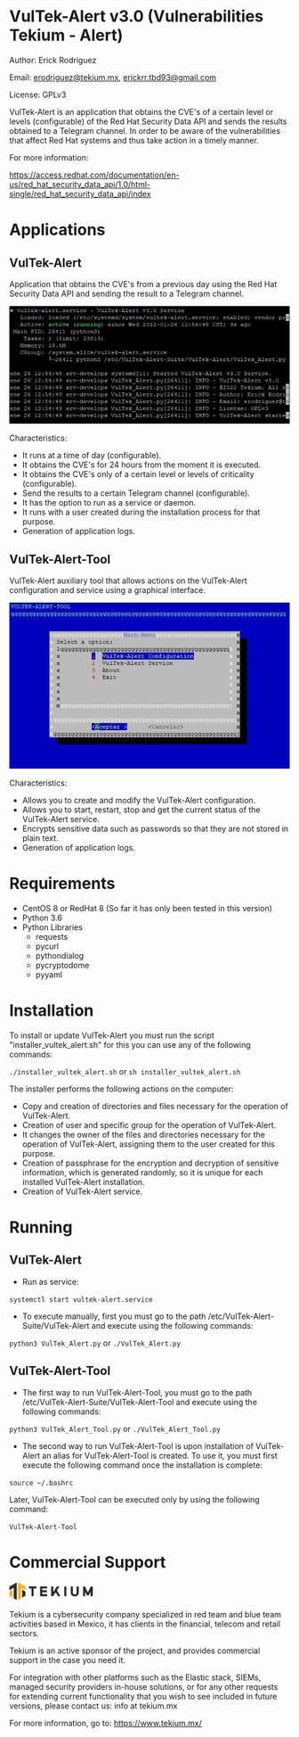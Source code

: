# VulTek-Alert v3.0 (Vulnerabilities Tekium - Alert)

Author: Erick Rodríguez 

Email: erodriguez@tekium.mx, erickrr.tbd93@gmail.com

License: GPLv3

VulTek-Alert is an application that obtains the CVE's of a certain level or levels (configurable) of the Red Hat Security Data API and sends the results obtained to a Telegram channel. In order to be aware of the vulnerabilities that affect Red Hat systems and thus take action in a timely manner.

For more information:

https://access.redhat.com/documentation/en-us/red_hat_security_data_api/1.0/html-single/red_hat_security_data_api/index

# Applications
## VulTek-Alert
Application that obtains the CVE's from a previous day using the Red Hat Security Data API and sending the result to a Telegram channel.

![VulTek-Alert](https://github.com/erickrr-bd/VulTek-Alert/blob/master/screens/screen2.jpg)

Characteristics:
- It runs at a time of day (configurable).
- It obtains the CVE's for 24 hours from the moment it is executed.
- It obtains the CVE's only of a certain level or levels of criticality (configurable).
- Send the results to a certain Telegram channel (configurable).
- It has the option to run as a service or daemon.
- It runs with a user created during the installation process for that purpose.
- Generation of application logs.

## VulTek-Alert-Tool
VulTek-Alert auxiliary tool that allows actions on the VulTek-Alert configuration and service using a graphical interface.

![VulTek-Alert-Tool](https://github.com/erickrr-bd/VulTek-Alert/blob/master/screens/screen1.jpg)

Characteristics:
- Allows you to create and modify the VulTek-Alert configuration.
- Allows you to start, restart, stop and get the current status of the VulTek-Alert service.
- Encrypts sensitive data such as passwords so that they are not stored in plain text.
- Generation of application logs.

# Requirements
- CentOS 8 or RedHat 8 (So far it has only been tested in this version)
- Python 3.6
- Python Libraries
  - requests
  - pycurl
  - pythondialog
  - pycryptodome
  - pyyaml

# Installation
To install or update VulTek-Alert you must run the script "installer_vultek_alert.sh" for this you can use any of the following commands:

`./installer_vultek_alert.sh` or `sh installer_vultek_alert.sh`

The installer performs the following actions on the computer:

- Copy and creation of directories and files necessary for the operation of VulTek-Alert.
- Creation of user and specific group for the operation of VulTek-Alert.
- It changes the owner of the files and directories necessary for the operation of VulTek-Alert, assigning them to the user created for this purpose.
- Creation of passphrase for the encryption and decryption of sensitive information, which is generated randomly, so it is unique for each installed VulTek-Alert installation.
- Creation of VulTek-Alert service.

# Running
## VulTek-Alert

- Run as service:

`systemctl start vultek-alert.service`

- To execute manually, first you must go to the path /etc/VulTek-Alert-Suite/VulTek-Alert and execute using the following commands:

`python3 VulTek_Alert.py` or `./VulTek_Alert.py`

## VulTek-Alert-Tool

- The first way to run VulTek-Alert-Tool, you must go to the path /etc/VulTek-Alert-Suite/VulTek-Alert-Tool and execute using the following commands:

`python3 VulTek_Alert_Tool.py` or `./VulTek_Alert_Tool.py`

- The second way to run VulTek-Alert-Tool is upon installation of VulTek-Alert an alias for VulTek-Alert-Tool is created. To use it, you must first execute the following command once the installation is complete:

`source ~/.bashrc`

Later, VulTek-Alert-Tool can be executed only by using the following command:

`VulTek-Alert-Tool`

# Commercial Support
![Tekium](https://github.com/unmanarc/uAuditAnalyzer2/blob/master/art/tekium_slogo.jpeg)

Tekium is a cybersecurity company specialized in red team and blue team activities based in Mexico, it has clients in the financial, telecom and retail sectors.

Tekium is an active sponsor of the project, and provides commercial support in the case you need it.

For integration with other platforms such as the Elastic stack, SIEMs, managed security providers in-house solutions, or for any other requests for extending current functionality that you wish to see included in future versions, please contact us: info at tekium.mx

For more information, go to: https://www.tekium.mx/
